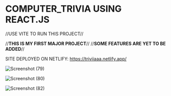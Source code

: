 # COMPUTER_TRIVIA USING REACT.JS

//USE VITE TO RUN THIS PROJECT//

//**THIS IS MY FIRST MAJOR PROJECT**//
//**SOME FEATURES ARE YET TO BE ADDED**//

SITE DEPLOYED ON NETLIFY: https://triviiaaa.netlify.app/

![Screenshot (79)](https://user-images.githubusercontent.com/95878363/190901471-03628e5a-09b5-4eef-994e-86380bb8b6c4.png)

![Screenshot (80)](https://user-images.githubusercontent.com/95878363/190901477-203aaa15-2112-4217-9af5-ebbed770dcda.png)

![Screenshot (82)](https://user-images.githubusercontent.com/95878363/190901598-c4a5b206-5617-4fd0-ba6a-e2170e3d1b39.png)




